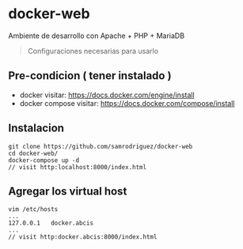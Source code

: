 # docker-web 
Ambiente de desarrollo con Apache + PHP + MariaDB

> Configuraciones necesarias para usarlo

##  Pre-condicion ( tener instalado ) 
* docker visitar: https://docs.docker.com/engine/install
* docker compose visitar: https://docs.docker.com/compose/install

##  Instalacion
```shell
git clone https://github.com/samrodriguez/docker-web
cd docker-web/
docker-compose up -d
// visit http:localhost:8000/index.html
```

## Agregar los virtual host
```shell
vim /etc/hosts
...
127.0.0.1   docker.abcis
...
// visit http:docker.abcis:8000/index.html

```
